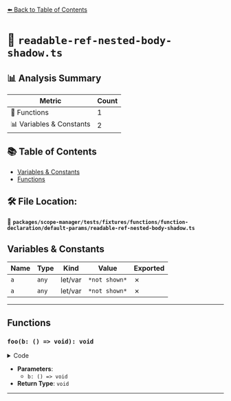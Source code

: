 [⬅️ Back to Table of Contents](../../../../../../../index.md)

# 📄 `readable-ref-nested-body-shadow.ts`

## 📊 Analysis Summary

| Metric | Count |
|--------|-------|
| 🔧 Functions | 1 |
| 📊 Variables & Constants | 2 |

## 📚 Table of Contents

- [Variables & Constants](#variables-constants)
- [Functions](#functions)

## 🛠️ File Location:
📂 **`packages/scope-manager/tests/fixtures/functions/function-declaration/default-params/readable-ref-nested-body-shadow.ts`**

## Variables & Constants

| Name | Type | Kind | Value | Exported |
|------|------|------|-------|----------|
| `a` | `any` | let/var | `*not shown*` | ✗ |
| `a` | `any` | let/var | `*not shown*` | ✗ |


---

## Functions

### `foo(b: () => void): void`

<details><summary>Code</summary>

```ts
function foo(
  b = function () {
    a;
  },
) {
  let a;
}
```
</details>

- **Parameters**:
  - `b: () => void`
- **Return Type**: `void`

---